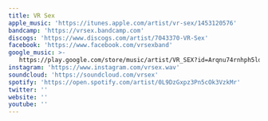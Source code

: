```yaml
---
title: VR Sex
apple_music: 'https://itunes.apple.com/artist/vr-sex/1453120576'
bandcamp: 'https://vrsex.bandcamp.com'
discogs: 'https://www.discogs.com/artist/7043370-VR-Sex'
facebook: 'https://www.facebook.com/vrsexband'
google_music: >-
   https://play.google.com/store/music/artist/VR_SEX?id=Arqnu74rnhph5ldxwevyflo75pe
instagram: 'https://www.instagram.com/vrsex.wav'
soundcloud: 'https://soundcloud.com/vrsex'
spotify: 'https://open.spotify.com/artist/0L9DzGxpz3Pn5cOk3VzkMr'
twitter: ''
website: ''
youtube: ''
---
```

